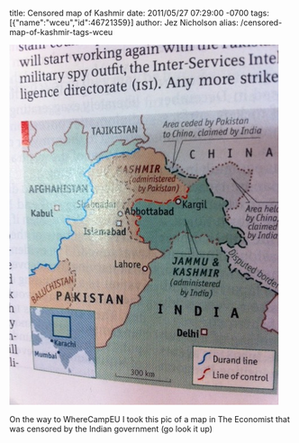 title: Censored map of Kashmir
date: 2011/05/27 07:29:00 -0700
tags: [{"name":"wceu","id":46721359}]
author: Jez Nicholson
alias: /censored-map-of-kashmir-tags-wceu

<p><div class='p_embed p_image_embed'>
<a href="/media/getfile/files.posterous.com/jnicho02/oyCCPzA4eQo60HYUCtgMcY8o6jIaRHNewfPvxxzx9BVfRBXAX7XzUG8cKaPO/photo.jpg"><img alt="Photo" height="640" src="/media/getfile/files.posterous.com/jnicho02/CaQO20sx0cn9AY1fLoLMAFqA1DeonWnJtL73KrFBzz33wYhgTNbGqixfOqLd/photo.jpg.scaled.500.jpg" width="478" /></a>
</div>
</p>
<p>On the way to WhereCampEU I took this pic of a map in The Economist that was censored by the Indian government (go look it up)</p>
